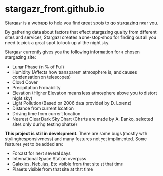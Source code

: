 # stargazr_front.github.io

Stargazr is a webapp to help you find great spots to go stargazing near you.

By gathering data about factors that effect stargazing quality from different sites and services, Stargazr creates a one-stop-shop for finding out all you need to pick a great spot to look up at the night sky.

Stargazr currently gives you the following information for a chosen stargazing site:
- Lunar Phase (in % of Full)
- Humidity (Affects how transparent atmosphere is, and causes condensation on telescopes)
- Cloud Cover
- Precipitation Probability
- Elevation (Higher Elevation means less atmosphere above you to distort night sky)
- Light Pollution (Based on 2006 data provided by D. Lorenz)
- Distance from current location
- Driving time from current location
- Nearest Clear Dark Sky Chart (Charts are made by A. Danko, selected sites only during testing phatse)

**This project is still in development.** There are some bugs (mostly with styling/responsiveness) and many features not yet implimented. Some features yet to be added are:
- Forcast for next several days
- International Space Station overpass
- Galaxies, Nebulas, Etc visible from that site at that time
- Planets visible from that site at that time
